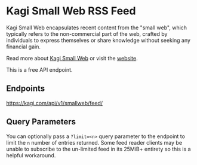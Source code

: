 # Kagi Small Web RSS Feed

Kagi Small Web encapsulates recent content from the "small web", which typically refers to the non-commercial part of the web, crafted by individuals to express themselves or share knowledge without seeking any financial gain.

Read more about [Kagi Small Web](https://blog.kagi.com/small-web) or visit the [website](https://kagi.com/smallweb).

This is a free API endpoint.

## Endpoints

https://kagi.com/api/v1/smallweb/feed/

## Query Parameters

You can optionally pass a `?limit=<n>` query parameter to the endpoint to limit the `n` number of entries returned. Some feed reader clients may be unable to subscribe to the un-limited feed in its 25MiB+ entirety so this is a helpful workaround.
